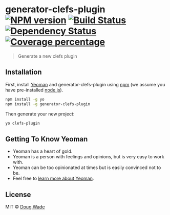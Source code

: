 # generator-clefs-plugin [![NPM version][npm-image]][npm-url] [![Build Status][travis-image]][travis-url] [![Dependency Status][daviddm-image]][daviddm-url] [![Coverage percentage][coveralls-image]][coveralls-url]
> Generate a new clefs plugin

## Installation

First, install [Yeoman](http://yeoman.io) and generator-clefs-plugin using [npm](https://www.npmjs.com/) (we assume you have pre-installed [node.js](https://nodejs.org/)).

```bash
npm install -g yo
npm install -g generator-clefs-plugin
```

Then generate your new project:

```bash
yo clefs-plugin
```

## Getting To Know Yeoman

 * Yeoman has a heart of gold.
 * Yeoman is a person with feelings and opinions, but is very easy to work with.
 * Yeoman can be too opinionated at times but is easily convinced not to be.
 * Feel free to [learn more about Yeoman](http://yeoman.io/).

## License

MIT © [Doug Wade](dougwade.io)


[npm-image]: https://badge.fury.io/js/generator-clefs-plugin.svg
[npm-url]: https://npmjs.org/package/generator-clefs-plugin
[travis-image]: https://travis-ci.org/doug-wade/generator-clefs-plugin.svg?branch=master
[travis-url]: https://travis-ci.org/doug-wade/generator-clefs-plugin
[daviddm-image]: https://david-dm.org/doug-wade/generator-clefs-plugin.svg?theme=shields.io
[daviddm-url]: https://david-dm.org/doug-wade/generator-clefs-plugin
[coveralls-image]: https://coveralls.io/repos/doug-wade/generator-clefs-plugin/badge.svg
[coveralls-url]: https://coveralls.io/r/doug-wade/generator-clefs-plugin
